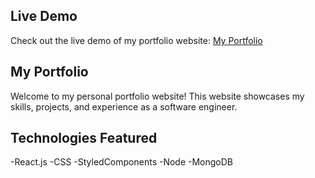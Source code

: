 ## Live Demo
Check out the live demo of my portfolio website: [My Portfolio](https://kalebsday.netlify.app/)

## My Portfolio
Welcome to my personal portfolio website! This website showcases my skills, projects, and experience as a software engineer.

## Technologies Featured
-React.js
-CSS
-StyledComponents
-Node
-MongoDB
